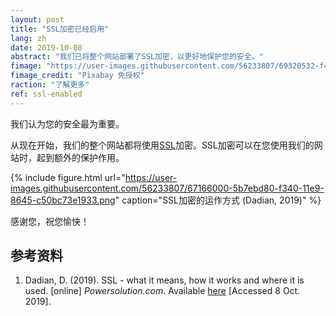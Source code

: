 ```yaml
---
layout: post
title: "SSL加密已经启用"
lang: zh
date: 2019-10-08
abstract: "我们已将整个网站部署了SSL加密，以更好地保护您的安全。"
fimage: "https://user-images.githubusercontent.com/56233807/69320532-f4706380-0c73-11ea-8c65-d1936bb134aa.jpg"
fimage_credit: "Pixabay 免授权"
raction: "了解更多"
ref: ssl-enabled
---
```


我们认为您的安全最为重要。

从现在开始，我们的整个网站都将使用[SSL](https://en.wikipedia.org/wiki/Transport_Layer_Security)加密。SSL加密可以在您使用我们的网站时，起到额外的保护作用。

{% include figure.html url="https://user-images.githubusercontent.com/56233807/67166000-5b7ebd80-f340-11e9-8645-c50bc73e1933.png" caption="SSL加密的运作方式 (Dadian, 2019)" %}

感谢您，祝您愉快！

## 参考资料
1. Dadian, D. (2019). SSL - what it means, how it works and where it is used. [online] *Powersolution.com*. Available [here](https://www.powersolution.com/ssl-what-it-means-how-it-works-whereused/) [Accessed 8 Oct. 2019].
